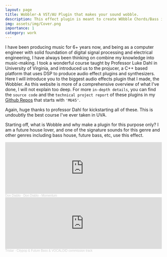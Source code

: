 ```yaml
---
layout: page
title: Wobbler-A VST/AU Plugin that makes your sound wobble.
description: This effect plugin is meant to create WObble Chords/Bass in music.
img: assets/img/Cover.png
importance: 1
category: work
---
```


I have been producing music for 6+ years now, and being as a computer engineer with solid foundation of digital signal processing and electrical engineering, I have always been thinking on combine my knowledge into music-making.
I took a wonderful course taught by Professor Luke Dahl in University of Virginia, and introduced us to the projucer, a C++ based platform that uses DSP to produce audio effect plugins and synthesizers.
Here I will introduce you to the biggest audio effects plugin that I made, the Wobbler. As this website is more of a comprehensive overview of what I've done, I will not explain too deep. For more `in-depth details`, you can find the `source code` and the `technical project report` of these plugins in my [Github Repos](http://github.com/tristar10) that starts with `'MU45'`.

Again, huge thanks to professor Dahl for kickstarting all of these. This is undoubtly the best course I've ever taken in UVA.

Starting off, what is Wobble and why make a plugin for this purpose only? I am a future house lover, and one of the signature sounds for this genre and other genres including bass house, future bass, etc, use this effect.

<html lang="en">
<head>
    <meta charset="UTF-8">
    <script src="https://w.soundcloud.com/player/api.js" type="text/javascript"></script>
</head>
<body>
  <iframe width="100%" height="166" scrolling="no" frameborder="no" allow="autoplay" src="https://w.soundcloud.com/player/?url=https%3A//api.soundcloud.com/tracks/334196027&color=%23525764&auto_play=false&hide_related=false&show_comments=true&show_user=true&show_reposts=false&show_teaser=true"></iframe><div style="font-size: 10px; color: #cccccc;line-break: anywhere;word-break: normal;overflow: hidden;white-space: nowrap;text-overflow: ellipsis; font-family: Interstate,Lucida Grande,Lucida Sans Unicode,Lucida Sans,Garuda,Verdana,Tahoma,sans-serif;font-weight: 100;"><a href="https://soundcloud.com/dondiablo" title="Don Diablo" target="_blank" style="color: #cccccc; text-decoration: none;">Don Diablo</a> · <a href="https://soundcloud.com/dondiablo/momentum" title="Don Diablo - Momentum" target="_blank" style="color: #cccccc; text-decoration: none;">Don Diablo - Momentum</a></div>
    <script src="https://w.soundcloud.com/player/api.js" type="text/javascript"></script>
    <script type="text/javascript">
    (function(){
      var widgetIframe = document.getElementById('sc-widget'),
          widget       = SC.Widget(widgetIframe);

      widget.bind(SC.Widget.Events.READY, function() {
        widget.bind(SC.Widget.Events.PLAY, function() {
          // get information about currently playing sound
          widget.getCurrentSound(function(currentSound) {
            console.log('sound ' + currentSound.get('') + 'began to play');
          });
        });
        // get current level of volume
        widget.getVolume(function(volume) {
          console.log('current volume value is ' + volume);
        });
        // set new volume level
        widget.setVolume(50);
        // get the value of the current position
      });
    }());
    </script>
</body>
<div class="caption">
    Here's the track that defined wobble effect in Future House: Momentum
</div>

I have been using Xfer Records's LFOTool for quite a while to create the wobble effects. However, the plugin although very versatile, it is also very complicated. Therefore I wanted to make a straighHorward, simple yet useful plugin to create the effect of wobble on any instruments. This could be synths, bass, leads, or even other samples like vocals.

<div class="row">
    <div class="col-sm-4 mt-3 mt-md-0">
        {% include figure.liquid loading="eager" path="assets/img/LFOTool.png" title="example image" class="img-fluid rounded z-depth-1" zoomable=true %}
    </div>
</div>
<div class="caption">
    Xfer's LFOTool's GUI. Very complicated, but some of the functions are redundant for my use case.
</div>

To start with, the plugin is essentially two gains per channel that were modulated by a pair of LFOs (Low-Frequency Oscillators), and then the mix between the dry and wet signals could be adjusted to produce an optimal effect. Moreover, a low pass filter is also included to filter out some of the nasty high-frequency noises. 

<div class="row">
    <div class="col-sm-4 mt-3 mt-md-0">
        {% include figure.liquid loading="eager" path="assets/img/WobblerSFD.png" title="example image" class="img-fluid rounded z-depth-1" zoomable=true %}
    </div>
</div>
<div class="caption">
    The signal flow diagram of Wobbler
</div>

I had some thoughts when creating the GUI: I first layout the sliders, buVons, and visualizer for the plugin. I grouped the speed, attack, and high cut on the top right corner, because they are they define the shape of the waveform and the frequency spectrum. The mix knob is on its separate to the right, like the design on the plugin `kickstart`. The rate sliders, BPM label and buVons are down one row. It is in a symmetrical design for beVer looks. After All this finished, I looked for a background picture to start the design. I came across this blue, wavy looking paVern, that reminds me of the word “wobble”. I used Photoshop to create different layers: one for the background, one for the sliders’ region with 
the round edge rectangular design, and one for the “Wobble” word logo and the bars in between the sliders to separate their region. I changed a lot of opacity, and blending with shadow, glow, and the background was done. I also changed the colors of the sliders and buVons, so they matched the color scheme, I even went into the detail of changed the RGB values of the color to fine tune them. The color of the rails, knobs, text, textbox background of the slider, and the color of the textbox text, textbox background, also the color of the text of the text-button and its background, as all been customized.

It took me one whole day from starXng to design the GUI to finish, and I really put a lot of work and effort as well as cra-smanship into it, and I hope everyone else will be pleased by the looks of it as what I do.

<div class="row">
    <div class="col-sm-4 mt-3 mt-md-0">
        {% include figure.liquid loading="eager" path="assets/img/Wobbler.png" title="example image" class="img-fluid rounded z-depth-1" zoomable=true %}
    </div>
</div>
<div class="caption">
    The GUI of Wobbler
</div>



<div class="row">
    <div class="col-sm mt-3 mt-md-0">
    </div>
    <div class="col-sm mt-3 mt-md-0">
            {% include audio.liquid path="assets/audio/EQ.wav" controls=true %}
    </div>
    <div class="col-sm mt-3 mt-md-0">
    </div>
</div>

I made this song using the wobble chords effects generated from the Wobbler. You can find the video of this on [the Wobbler repo](https://github.com/Tristar10/MU45-Wobbler-Plugin)

<html lang="en">
<head>
    <meta charset="UTF-8">
    <script src="https://w.soundcloud.com/player/api.js" type="text/javascript"></script>
</head>
<body>
  <iframe width="100%" height="166" scrolling="no" frameborder="no" allow="autoplay" src="https://w.soundcloud.com/player/?url=https%3A//api.soundcloud.com/tracks/1853392689&color=%23525764&auto_play=false&hide_related=false&show_comments=true&show_user=true&show_reposts=false&show_teaser=true"></iframe><div style="font-size: 10px; color: #cccccc;line-break: anywhere;word-break: normal;overflow: hidden;white-space: nowrap;text-overflow: ellipsis; font-family: Interstate,Lucida Grande,Lucida Sans Unicode,Lucida Sans,Garuda,Verdana,Tahoma,sans-serif;font-weight: 100;"><a href="https://soundcloud.com/james-yu-38183882" title="Tristar" target="_blank" style="color: #cccccc; text-decoration: none;">Tristar</a> · <a href="https://soundcloud.com/james-yu-38183882/citypop-future-bass-vocaloid-commission-track" title="Citypop &amp; Future Bass &amp; VOCALOID commission track" target="_blank" style="color: #cccccc; text-decoration: none;">Citypop &amp; Future Bass &amp; VOCALOID commission track</a></div>
    <script src="https://w.soundcloud.com/player/api.js" type="text/javascript"></script>
    <script type="text/javascript">
    (function(){
      var widgetIframe = document.getElementById('sc-widget'),
          widget       = SC.Widget(widgetIframe);

      widget.bind(SC.Widget.Events.READY, function() {
        widget.bind(SC.Widget.Events.PLAY, function() {
          // get information about currently playing sound
          widget.getCurrentSound(function(currentSound) {
            console.log('sound ' + currentSound.get('') + 'began to play');
          });
        });
        // get current level of volume
        widget.getVolume(function(volume) {
          console.log('current volume value is ' + volume);
        });
        // set new volume level
        widget.setVolume(50);
        // get the value of the current position
      });
    }());
    </script>
</body>

For detail explation of the algorithm and specs, please visit [the Wobbler repo](https://github.com/Tristar10/MU45-Wobbler-Plugin) to see the source code, python visualization, and my technical report.
